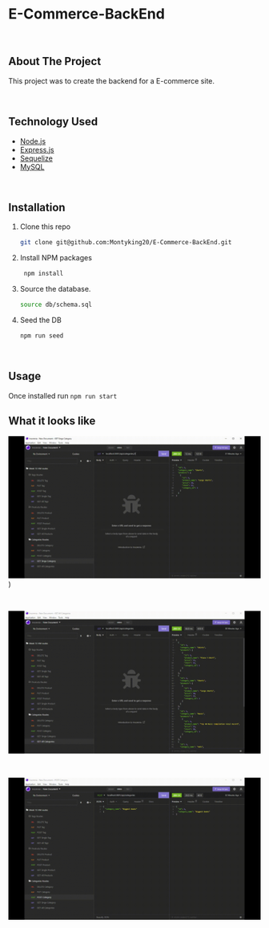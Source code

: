 # E-Commerce-BackEnd

<br>

## About The Project

This project was to create the backend for a E-commerce site.

<br>

## Technology Used

* [Node.js]()
* [Express.js]()
* [Sequelize]()
* [MySQL]()

<br>

## Installation


1. Clone this repo 
    ```sh
    git clone git@github.com:Montyking20/E-Commerce-BackEnd.git
    ```
2. Install NPM packages
    ```sh
     npm install
    ```
3. Source the database. 
    ```sh
    source db/schema.sql
    ```
4. Seed the DB
    ```sh
    npm run seed
    ```
<br>

## Usage

Once installed run `npm run start`

## What it looks like

![GET Singles](/assets/get-single-tag-product-category.gif))

<br>

![GET All](/assets/get-all.gif)

<br>

![POST, PUT, DELETE](/assets/post-put-delete.gif)

<br>


